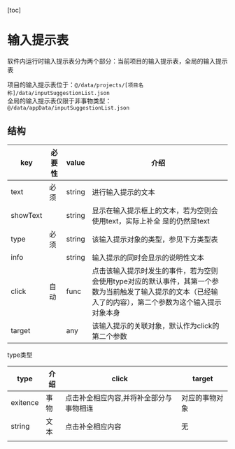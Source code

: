 [toc]

# 输入提示表

软件内运行时输入提示表分为两个部分：当前项目的输入提示表，全局的输入提示表

项目的输入提示表位于：`@/data/projects/[项目名称]/data/inputSuggestionList.json`  
全局的输入提示表仅限于非事物类型：`@/data/appData/inputSuggestionList.json`

## 结构

| key      | 必要性 | value  | 介绍                                                         |
| -------- | ------ | ------ | ------------------------------------------------------------ |
| text     | 必须   | string | 进行输入提示的文本                                           |
| showText |        | string | 显示在输入提示框上的文本，若为空则会使用text，实际上补全 是的仍然是text |
| type     | 必须   | string | 该输入提示对象的类型，参见下方类型表                         |
| info     |        | string | 输入提示的同时会显示的说明性文本                             |
| click    | 自动   | func   | 点击该输入提示时发生的事件，若为空则会使用type对应的默认事件，其第一个参数为当前触发了输入提示的文本（已经输入了的内容），第二个参数为这个输入提示对象本身 |
| target   |        | any    | 该输入提示的关联对象，默认作为click的第二个参数              |

type类型

| type     | 介绍 | click                                   | target         |
| -------- | ---- | --------------------------------------- | -------------- |
| exitence | 事物 | 点击补全相应内容,并将补全部分与事物相连 | 对应的事物对象 |
| string   | 文本 | 点击补全相应内容                        | 无             |
|          |      |                                         |                |

